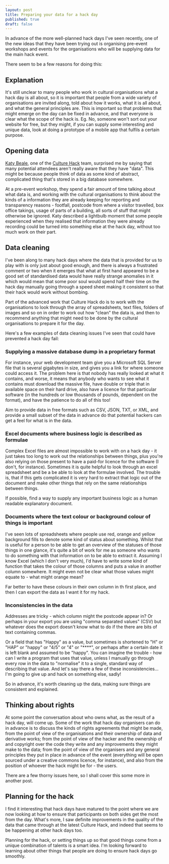 ```yaml
--- 
layout: post
title: Preparing your data for a hack day
published: true
draft: false
---
```


In advance of the more well-planned hack days I've seen recently, one of the new ideas that they have been trying out is organising pre-event workshops and events for the organisations who will be supplying data for the main hack event.

There seem to be a few reasons for doing this:

## Explanation

It's still unclear to many people who work in cultural organisations what a hack day is all about, so it is important that people from a wide variety of organisations are invited along, told about how it works, what it is all about, and what the general principles are. This is important so that problems that might emerge on the day can be fixed in advance, and that everyone is clear what the scope of the hack is. Eg. No, someone won't sort out your website for free, but they might, if you can supply some interesting and unique data, look at doing a prototype of a mobile app that fulfils a certain purpose. 

## Opening data

[Katy Beale](http://flavors.me/katybeale), one of the [Culture Hack](http://twitter.com/culturehack) team, surprised me by saying that many potential attendees aren't really aware that they have "data". This might be because people think of data as some kind of abstract, complicated thing that's stored in a big database somewhere. 

At a pre-event workshop, they spend a fair amount of time talking about what data is, and working with the cultural organisations to think about the kinds of a information they are already keeping for reporting and transparency reasons - footfall, postcode from where a visitor travelled, box office takings, usage of parts of a building, all sorts of stuff that might otherwise be ignored. Katy described a lightbulb moment that some people experienced when they realised that information they were already recording could be turned into something else at the hack day, without too much work on their part.

## Data cleaning

I've been along to many hack days where the data that is provided for us to play with is only just about good enough, and there is always a frustrated comment or two when it emerges that what at first hand appeared to be a good set of standardised data would have really strange anomalies in it which would mean that some poor soul would spend half their time on the hack day manually going through a speed sheet making it consistent so that their hack would work without bombing.

Part of the advanced work that Culture Hack do is to work with the organisations to look through the array of spreadsheets, text files, folders of images and so on in order to work out how "clean" the data is, and then to recommend anything that might need to be done by the cultural organisations to prepare it for the day.

Here's a few examples of data cleaning issues I've seen that could have prevented a hack day fail:

### Supplying a massive database dump in a proprietary format

For instance, your web development team give you a Microsoft SQL Server file that is several gigabytes in size, and gives you a link for where someone could access it. The problem here is that nobody has really looked at what it contains, and worse, it means that anybody who wants to see what it contains must download the massive file, have double or triple that in available space on their hard drive, also have a licence for that particular software (in the hundreds or low thousands of pounds, dependent on the format), and have the patience to do all of this too! 

Aim to provide data in free formats such as CSV, JSON, TXT, or XML, and provide a small subset of the data in advance do that potential hackers can get a feel for what is in the data.

### Excel documents where business logic is described as formulae

Complex Excel files are almost impossible to work with on a hack day - it just takes too long to work out the relationships between things, plus you're also relying on those present to have a paid-for licence for the software (I don't, for instance). Sometimes it is quite helpful to look through an excel spreadsheet and be a be able to look at the formulae involved. The trouble is, that if this gets complicated it is very hard to extract that logic out of the document and make other things that rely on the same relationships between things.

If possible, find a way to supply any important business logic as a human readable explanatory document.

### Documents where the text colour or background colour of things is important

I've seen lots of spreadsheets where people use red, orange and yellow background fills to denote some kind of status about something. Whilst that is useful for a person to be able to get an overview of the statuses of those things in one glance, it's quite a bit of work for me as someone who wants to do something with that information on to be able to extract it. Assuming I know Excel (which I don't very much), I'd have to write some kind of function that takes the colour of those columns and puts a value in another column somewhere. It might even not be clear what those values might equate to - what might orange mean?

Far better to have these colours in their own column in th first place, and then I can export the data as I want it for my hack.

### Inconsistencies in the data

Addresses are tricky - which column might the postcode appear in? Or perhaps in your export you are using "comma separated values" (CSV) but whatever does the export doesn't know what to do if the there are bits of text containing commas. 

Or a field  that has "Happy" as a value, but sometimes is shortened to "H" or "HAP" or "happy" or "4/5" or "4" or  "\*\*\*\*", or perhaps after a certain date it is left blank and assumed to be "happy". You can imagine the trouble - how can I write a program that uses that value, unless I manually go through every row in the data to "normalise" it to a single, standard way of describing that value. And let's say there a few of these inconsistencies... I'm going to give up and hack on something else, sadly!

So in advance, it's worth cleaning up the data, making sure things are consistent and explained.

## Thinking about rights

At some point the conversation about who owns what, as the result of a hack day, will come up. Some of the work that hack day organisers can do in advance is to discuss the kinds of rights agreements that might be made, from the point of view of the organisations and their ownership of data and derivative works; from the point of view of the hacker and the ownership of and copyright over the code they write and any improvements they might make to the data; from the point of view of the organisers and any general principles they put in place in advance of the event (everything will be open sourced under a creative commons licence, for instance), and also from the position of whoever the hack might be for - the users.

There are a few thorny issues here, so I shall cover this some more in another post.

## Planning for the hack

I find it interesting that hack days have matured to the point where we are now looking at how to ensure that participants on both sides get the most from the day. What's more, I saw definite improvements in the quality of the data that came through at the latest Culture Hack, and indeed that seems to be happening at other hack days too.

Planning for the hack, or setting things up so that good things come from a unique combination of talents is a smart idea. I'm looking forward to learning about other things that people are doing to ensure hack days go smoothly.





